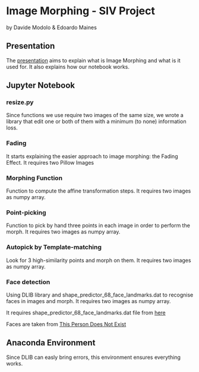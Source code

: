 # Image Morphing - SIV Project
by Davide Modolo & Edoardo Maines

## Presentation
The [presentation](https://docs.google.com/presentation/d/1DMnK3zVJN2qQJb5nfwMydtcnt2dF2MUdNUQ3A90HNE4/edit?usp=sharing) aims to explain what is Image Morphing and what is it used for. It also explains how our notebook works.

## Jupyter Notebook
### resize.py
Since functions we use require two images of the same size, we wrote a library that edit one or both of them with a minimum (to none) information loss.

### Fading
It starts explaining the easier approach to image morphing: the Fading Effect. It requires two Pillow Images

### Morphing Function
Function to compute the affine transformation steps. It requires two images as numpy array.

### Point-picking
Function to pick by hand three points in each image in order to perform the morph. It requires two images as numpy array.

### Autopick by Template-matching
Look for 3 high-similarity points and morph on them. It requires two images as numpy array.

### Face detection
Using DLIB library and shape_predictor_68_face_landmarks.dat to recognise faces in images and morph. It requires two images as numpy array.

It requires shape_predictor_68_face_landmarks.dat file from [here](http://dlib.net/files/shape_predictor_68_face_landmarks.dat.bz2)

Faces are taken from [This Person Does Not Exist](https://this-person-does-not-exist.com/)

## Anaconda Environment
Since DLIB can easly bring errors, this environment ensures everything works.
